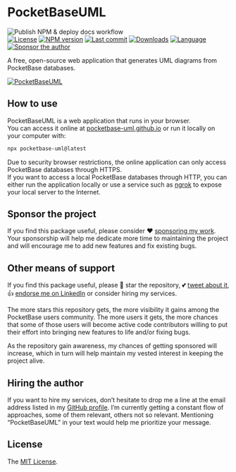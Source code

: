 # PocketBaseUML

![Publish NPM & deploy docs workflow](https://github.com/pocketbase-uml/pocketbase-uml.github.io/actions/workflows/pages.yml/badge.svg)  
[![License][license-image]][license-url]
[![NPM version][npm-image]][npm-url]
[![Last commit][last-commit-image]][repo-url]
[![Downloads][downloads-image]][npm-url]
[![Language][language-image]][repo-url]
[![Sponsor the author][sponsor-image]][sponsor-url]

A free, open-source web application that generates UML diagrams from PocketBase databases.

[![PocketBaseUML](https://user-images.githubusercontent.com/581999/226114639-f043c845-edde-4b8b-b89c-d618bb4521bd.png)](https://pocketbase-uml.github.io)

## How to use

PocketBaseUML is a web application that runs in your browser.  
You can access it online at [pocketbase-uml.github.io](https://pocketbase-uml.github.io) or run it locally on your computer with:

```sh
npx pocketbase-uml@latest
```

Due to security browser restrictions, the online application can only access PocketBase databases through HTTPS.  
If you want to access a local PocketBase databases through HTTP, you can either run the application locally or use a service such as [ngrok](https://ngrok.com) to expose your local server to the Internet.

## Sponsor the project

If you find this package useful, please consider ❤️ [sponsoring my work](https://github.com/sponsors/icflorescu). Your sponsorship will help me dedicate more time to maintaining the project and will encourage me to add new features and fix existing bugs.

## Other means of support

If you find this package useful, please 🙏 star the repository, 💕 [tweet about it](http://twitter.com/share?text=PocketBaseUML%3A%20a%20free%2C%20open-source%20UML%20diagram%20generator%20for%20PocketBase&url=https%3A%2F%2Fgithub.com%2Fpocketbase-uml%2Fpocketbase-uml.github.io&hashtags=pocketbase%2Cuml%2Cdiagramming&via=icflorescu), 👍 [endorse me on LinkedIn](https://www.linkedin.com/in/icflorescu) or consider hiring my services.

The more stars this repository gets, the more visibility it gains among the PocketBase users community. The more
users it gets, the more chances that some of those users will become active code contributors willing to put
their effort into bringing new features to life and/or fixing bugs.

As the repository gain awareness, my chances of getting sponsored will increase,
which in turn will help maintain my vested interest in keeping the project alive.

## Hiring the author

If you want to hire my services, don’t hesitate to drop me a line at the email address listed in my [GitHub profile](https://github.com/icflorescu).
I’m currently getting a constant flow of approaches, some of them relevant, others not so relevant.
Mentioning “PocketBaseUML” in your text would help me prioritize your message.

## License

The [MIT License](https://github.com/pocketbase-uml/pocketbase-uml.github.io/blob/master/LICENSE).

[license-image]: http://img.shields.io/npm/l/pocketbase-uml.svg?style=flat-square
[npm-image]: https://img.shields.io/npm/v/pocketbase-uml.svg?style=flat-square
[last-commit-image]: https://img.shields.io/github/last-commit/pocketbase-uml/pocketbase-uml.github.io?style=flat-square
[language-image]: https://img.shields.io/github/languages/top/pocketbase-uml/pocketbase-uml.github.io?style=flat-square
[downloads-image]: http://img.shields.io/npm/dm/pocketbase-uml.svg?style=flat-square
[npm-url]: https://npmjs.org/package/pocketbase-uml
[repo-url]: https://github.com/pocketbase-uml/pocketbase-uml.github.io
[license-url]: https://github.com/pocketbase-uml/pocketbase-uml.github.io/blob/master/LICENSE
[sponsor-image]: https://img.shields.io/badge/sponsor-violet?style=flat-square
[sponsor-url]: https://github.com/sponsors/icflorescu
